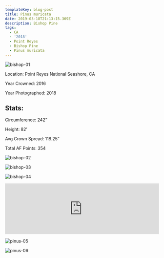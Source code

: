 ```yaml
---
templateKey: blog-post
title: Pinus muricata
date: 2019-03-18T21:13:15.369Z
description: Bishop Pine
tags:
  - CA
  - '2018'
  - Point Reyes
  - Bishop Pine
  - Pinus muricata
---
```



![bishop-01](/img/pinus_muricata_01.jpg)

Location: Point Reyes National Seashore, CA

Year Crowned: 2016

Year Photographed: 2018

## Stats: 

Circumference: 242”   

Height: 82’   

Avg Crown Spread: 118.25”   

Total AF Points: 354

![bishop-02](/img/pinus_muricata_02.jpg)

![bishop-03](/img/pinus_muricata_03.jpg)

![bishop-04](/img/pinus_muricata_04.jpg)

<iframe width="100%" height="166" scrolling="no" frameborder="no" allow="autoplay" src="https://w.soundcloud.com/player/?url=https%3A//api.soundcloud.com/tracks/570360024&color=%234d503e&auto_play=false&hide_related=false&show_comments=true&show_user=true&show_reposts=false&show_teaser=true"></iframe>

![pinus-05](/img/pinus_muricata_05.jpg)

![pinus-06](/img/pinus_muricata_06.jpg)
